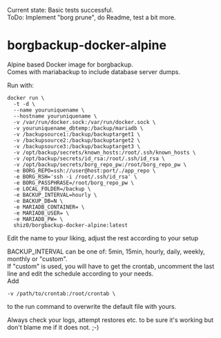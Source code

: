 Current state: Basic tests successful. \
ToDo: Implement "borg prune", do Readme, test a bit more.


# borgbackup-docker-alpine
Alpine based Docker image for borgbackup.\
Comes with mariabackup to include database server dumps.

Run with:
```
docker run \
  -t -d \
  --name youruniquename \
  --hostname youruniquename \
  -v /var/run/docker.sock:/var/run/docker.sock \
  -v youruniquename_dbtemp:/backup/mariadb \
  -v /backupsource1:/backup/backuptarget1 \
  -v /backupsource2:/backup/backuptarget2 \
  -v /backupsource3:/backup/backuptarget3 \
  -v /opt/backup/secrets/known_hosts:/root/.ssh/known_hosts \
  -v /opt/backup/secrets/id_rsa:/root/.ssh/id_rsa \
  -v /opt/backup/secrets/borg_repo_pw:/root/borg_repo_pw \
  -e BORG_REPO=ssh://user@host:port/./app_repo \
  -e BORG_RSH='ssh -i /root/.ssh/id_rsa' \
  -e BORG_PASSPHRASE=/root/borg_repo_pw \
  -e LOCAL_FOLDER=/backup \
  -e BACKUP_INTERVAL=hourly \
  -e BACKUP_DB=N \
  -e MARIADB_CONTAINER= \
  -e MARIADB_USER= \
  -e MARIADB_PW= \
  shiz0/borgbackup-docker-alpine:latest
```
Edit the name to your liking, adjust the rest according to your setup

BACKUP_INTERVAL can be one of: 5min, 15min, hourly, daily, weekly, monthly or "custom".\
If "custom" is used, you will have to get the crontab, uncomment the last line and edit the schedule according to your needs.\
Add
```
-v /path/to/crontab:/root/crontab \
```
to the run command to overwrite the default file with yours.

Always check your logs, attempt restores etc. to be sure it's working but don't blame me if it does not. ;-)
